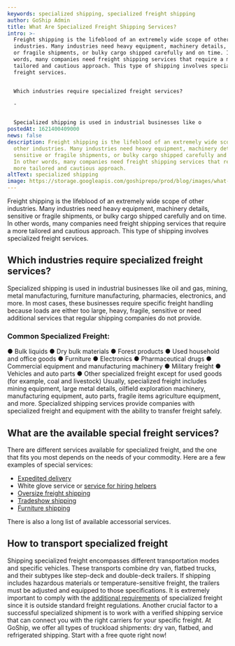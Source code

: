 ```yaml
---
keywords: specialized shipping, specialized freight shipping
author: GoShip Admin
title: What Are Specialized Freight Shipping Services?
intro: >-
  Freight shipping is the lifeblood of an extremely wide scope of other
  industries. Many industries need heavy equipment, machinery details, sensitive
  or fragile shipments, or bulky cargo shipped carefully and on time. In other
  words, many companies need freight shipping services that require a more
  tailored and cautious approach. This type of shipping involves specialized
  freight services. 


  Which industries require specialized freight services?

  -


  Specialized shipping is used in industrial businesses like o
postedAt: 1621400409000
news: false
description: Freight shipping is the lifeblood of an extremely wide scope of
  other industries. Many industries need heavy equipment, machinery details,
  sensitive or fragile shipments, or bulky cargo shipped carefully and on time.
  In other words, many companies need freight shipping services that require a
  more tailored and cautious approach.
altText: specialized shipping
image: https://storage.googleapis.com/goshiprepo/prod/blog/images/what-are-specialized-freight-shipping-services.jpg
---
```

Freight shipping is the lifeblood of an extremely wide scope of other industries. Many industries need heavy equipment, machinery details, sensitive or fragile shipments, or bulky cargo shipped carefully and on time. In other words, many companies need freight shipping services that require a more tailored and cautious approach. This type of shipping involves specialized freight services.

## Which industries require specialized freight services?

Specialized shipping is used in industrial businesses like oil and gas, mining, metal manufacturing, furniture manufacturing, pharmacies, electronics, and more. In most cases, these businesses require specific freight handling because loads are either too large, heavy, fragile, sensitive or need additional services that regular shipping companies do not provide.

### Common Specialized Freight:

● Bulk liquids ● Dry bulk materials ● Forest products ● Used household and office goods ● Furniture ● Electronics ● Pharmaceutical drugs ● Commercial equipment and manufacturing machinery ● Military freight ● Vehicles and auto parts ● Other specialized freight except for used goods (for example, coal and livestock) Usually, specialized freight includes mining equipment, large metal details, oilfield exploration machinery, manufacturing equipment, auto parts, fragile items agriculture equipment, and more. Specialized shipping services provide companies with specialized freight and equipment with the ability to transfer freight safely.

## What are the available special freight services?

There are different services available for specialized freight, and the one that fits you most depends on the needs of your commodity. Here are a few examples of special services:

* [Expedited delivery](https://www.goship.com/blog/what-is-expedited-shipping/)
* White glove service or [service for hiring helpers](https://www.goship.com/resources/get-help-with-taskrabbit/)
* [Oversize freight shipping](https://www.goship.com/blog/buying-oversized-items-online/)
* [Tradeshow shipping](https://www.goship.com/blog/trade-show-shipping-3-things-to-know/)
* [Furniture shipping](https://www.goship.com/blog/choose-furniture-delivery-service/)

There is also a long list of available accessorial services.

## How to transport specialized freight

Shipping specialized freight encompasses different transportation modes and specific vehicles. These transports combine dry van, flatbed trucks, and their subtypes like step-deck and double-deck trailers. If shipping includes hazardous materials or temperature-sensitive freight, the trailers must be adjusted and equipped to those specifications. It is extremely important to comply with the [additional requirements](https://www23.statcan.gc.ca/imdb/p3VD.pl?Function=getVD&TVD=118464&CVD=118467&CPV=4842&CST=01012012&CLV=3&MLV=5&D=1) of specialized freight since it is outside standard freight regulations. Another crucial factor to a successful specialized shipment is to work with a verified shipping service that can connect you with the right carriers for your specific freight. At GoShip, we offer all types of truckload shipments: dry van, flatbed, and refrigerated shipping. Start with a free quote right now!